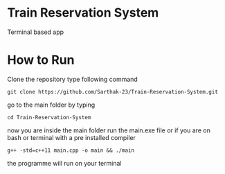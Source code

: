 # Train Reservation System
Terminal based app

# How to Run
Clone the repository 
type following command
```
git clone https://github.com/Sarthak-23/Train-Reservation-System.git
```
go to the main folder by typing
```
cd Train-Reservation-System
```
now you are inside the main folder
run the main.exe file or if you are on bash or terminal with a pre installed compiler
```
g++ -std=c++11 main.cpp -o main && ./main
```

the programme will run on your terminal
